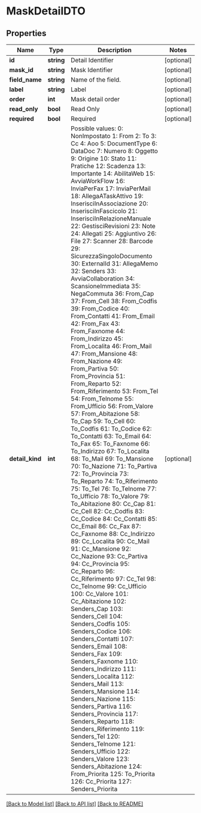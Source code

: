# MaskDetailDTO

## Properties
Name | Type | Description | Notes
------------ | ------------- | ------------- | -------------
**id** | **string** | Detail Identifier | [optional] 
**mask_id** | **string** | Mask Identifier | [optional] 
**field_name** | **string** | Name of the field. | [optional] 
**label** | **string** | Label | [optional] 
**order** | **int** | Mask detail order | [optional] 
**read_only** | **bool** | Read Only | [optional] 
**required** | **bool** | Required | [optional] 
**detail_kind** | **int** | Possible values:  0: NonImpostato  1: From  2: To  3: Cc  4: Aoo  5: DocumentType  6: DataDoc  7: Numero  8: Oggetto  9: Origine  10: Stato  11: Pratiche  12: Scadenza  13: Importante  14: AbilitaWeb  15: AvviaWorkFlow  16: InviaPerFax  17: InviaPerMail  18: AllegaATaskAttivo  19: InserisciInAssociazione  20: InserisciInFascicolo  21: InserisciInRelazioneManuale  22: GestisciRevisioni  23: Note  24: Allegati  25: Aggiuntivo  26: File  27: Scanner  28: Barcode  29: SicurezzaSingoloDocumento  30: ExternalId  31: AllegaMemo  32: Senders  33: AvviaCollaboration  34: ScansioneImmediata  35: NegaCommuta  36: From_Cap  37: From_Cell  38: From_Codfis  39: From_Codice  40: From_Contatti  41: From_Email  42: From_Fax  43: From_Faxnome  44: From_Indirizzo  45: From_Localita  46: From_Mail  47: From_Mansione  48: From_Nazione  49: From_Partiva  50: From_Provincia  51: From_Reparto  52: From_Riferimento  53: From_Tel  54: From_Telnome  55: From_Ufficio  56: From_Valore  57: From_Abitazione  58: To_Cap  59: To_Cell  60: To_Codfis  61: To_Codice  62: To_Contatti  63: To_Email  64: To_Fax  65: To_Faxnome  66: To_Indirizzo  67: To_Localita  68: To_Mail  69: To_Mansione  70: To_Nazione  71: To_Partiva  72: To_Provincia  73: To_Reparto  74: To_Riferimento  75: To_Tel  76: To_Telnome  77: To_Ufficio  78: To_Valore  79: To_Abitazione  80: Cc_Cap  81: Cc_Cell  82: Cc_Codfis  83: Cc_Codice  84: Cc_Contatti  85: Cc_Email  86: Cc_Fax  87: Cc_Faxnome  88: Cc_Indirizzo  89: Cc_Localita  90: Cc_Mail  91: Cc_Mansione  92: Cc_Nazione  93: Cc_Partiva  94: Cc_Provincia  95: Cc_Reparto  96: Cc_Riferimento  97: Cc_Tel  98: Cc_Telnome  99: Cc_Ufficio  100: Cc_Valore  101: Cc_Abitazione  102: Senders_Cap  103: Senders_Cell  104: Senders_Codfis  105: Senders_Codice  106: Senders_Contatti  107: Senders_Email  108: Senders_Fax  109: Senders_Faxnome  110: Senders_Indirizzo  111: Senders_Localita  112: Senders_Mail  113: Senders_Mansione  114: Senders_Nazione  115: Senders_Partiva  116: Senders_Provincia  117: Senders_Reparto  118: Senders_Riferimento  119: Senders_Tel  120: Senders_Telnome  121: Senders_Ufficio  122: Senders_Valore  123: Senders_Abitazione  124: From_Priorita  125: To_Priorita  126: Cc_Priorita  127: Senders_Priorita | [optional] 

[[Back to Model list]](../README.md#documentation-for-models) [[Back to API list]](../README.md#documentation-for-api-endpoints) [[Back to README]](../README.md)


